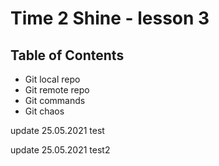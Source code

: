 # Time 2 Shine - lesson 3

## Table of Contents

* Git local repo
* Git remote repo
* Git commands
* Git chaos

update 25.05.2021 test

update 25.05.2021 test2

